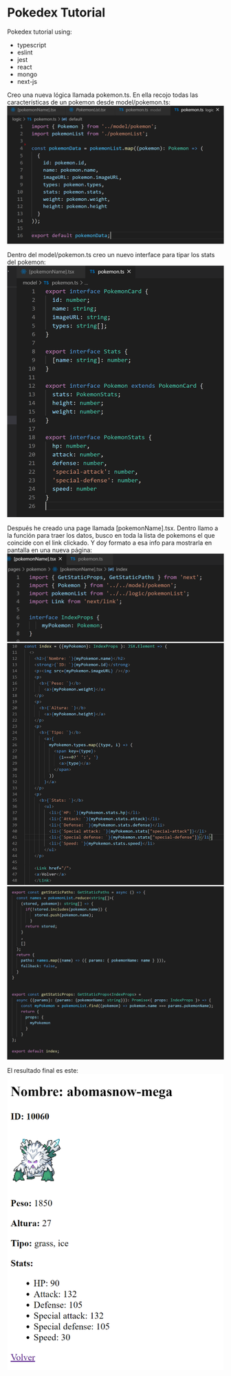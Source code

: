# Pokedex Tutorial

Pokedex tutorial using:

- typescript
- eslint
- jest
- react
- mongo
- next-js




Creo una nueva lógica llamada pokemon.ts. En ella recojo todas las características de un pokemon desde model/pokemon.ts:
<img src=captures/Logic_pokemon-ts.png>

Dentro del model/pokemon.ts creo un nuevo interface para tipar los stats del pokemon:
<img src=captures/NewInterface_model_pokemon-ts.png>

Después he creado una page llamada [pokemonName].tsx. Dentro llamo a la función para traer los datos, busco en toda la lista de pokemons el que coincide con el link clickado. Y doy formato a esa info para mostrarla en pantalla en una nueva página:
<img src=captures/Page_pokemonName-tsx_1.png>
<img src=captures/Page_pokemonName-tsx_2.png>
<img src=captures/Page_pokemonName-tsx_3.png>

El resultado final es este:
<img src=captures/Resultado.png>
